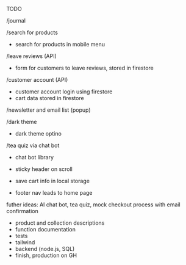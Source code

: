 TODO

/journal

/search for products
- search for products in mobile menu

/leave reviews (API)
- form for customers to leave reviews, stored in firestore

/customer account (API)
- customer account login using firestore
- cart data stored in firestore

/newsletter and email list (popup)

/dark theme
- dark theme optino

/tea quiz via chat bot 
- chat bot library

- sticky header on scroll
- save cart info in local storage 
- footer nav leads to home page

futher ideas:
AI chat bot, tea quiz, mock checkout process with email confirmation

- product and collection descriptions
- function documentation
- tests
- tailwind
- backend (node.js, SQL)
- finish, production on GH